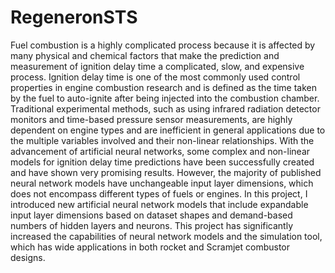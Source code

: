# RegeneronSTS
Fuel combustion is a highly complicated process because it is affected by many physical and chemical factors that make the prediction and measurement of ignition delay time a complicated, slow, and expensive process. Ignition delay time is one of the most commonly used control properties in engine combustion research and is defined as the time taken by the fuel to auto-ignite after being injected into the combustion chamber. Traditional experimental methods, such as using infrared radiation detector monitors and time-based pressure sensor measurements, are highly dependent on engine types and are inefficient in general applications due to the multiple variables involved and their non-linear relationships. With the advancement of artificial neural networks, some complex and non-linear models for ignition delay time predictions have been successfully created and have shown very promising results. However, the majority of published neural network models have unchangeable input layer dimensions, which does not encompass different types of fuels or engines. In this project, I introduced new artificial neural network models that include expandable input layer dimensions based on dataset shapes and demand-based numbers of hidden layers and neurons. This project has significantly increased the capabilities of neural network models and the simulation tool, which has wide applications in both rocket and Scramjet combustor designs. 
